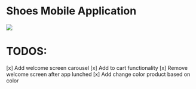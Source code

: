 # Shoes Mobile Application

![](https://cdn.dribbble.com/users/4554958/screenshots/16807566/media/d5e767d33fa68f2e4b7a990d2ed50205.jpg?compress=1&resize=1200x900)

# TODOS:

[x] Add welcome screen carousel
[x] Add to cart functionality
[x] Remove welcome screen after app lunched
[x] Add change color product based on color
